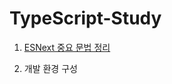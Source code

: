 #	TypeScript-Study

1. [ESNext 중요 문법 정리](https://github.com/MINJE-98/TypeScript/blob/master/ESNext%20중요%20문법%20정리.md)

2. 개발 환경 구성

